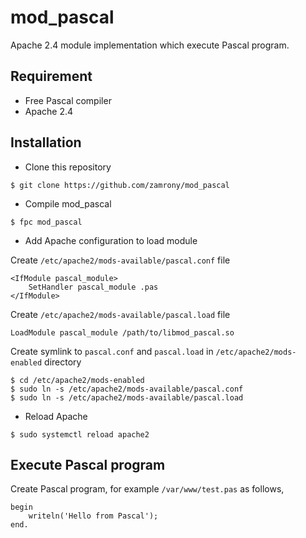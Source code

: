 # mod_pascal

Apache 2.4 module implementation which execute Pascal program.

## Requirement

- Free Pascal compiler
- Apache 2.4

## Installation

- Clone this repository

```
$ git clone https://github.com/zamrony/mod_pascal
```

- Compile mod_pascal

```
$ fpc mod_pascal
```

- Add Apache configuration to load module

Create `/etc/apache2/mods-available/pascal.conf` file

```
<IfModule pascal_module>
    SetHandler pascal_module .pas
</IfModule>
```

Create `/etc/apache2/mods-available/pascal.load` file

```
LoadModule pascal_module /path/to/libmod_pascal.so
```

Create symlink to `pascal.conf` and `pascal.load` in `/etc/apache2/mods-enabled` directory

```
$ cd /etc/apache2/mods-enabled
$ sudo ln -s /etc/apache2/mods-available/pascal.conf
$ sudo ln -s /etc/apache2/mods-available/pascal.load
```

- Reload Apache

```
$ sudo systemctl reload apache2
```

## Execute Pascal program

Create Pascal program, for example  `/var/www/test.pas` as follows,

```
begin
    writeln('Hello from Pascal');
end.
```
